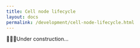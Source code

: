 ```yaml
---
title: Cell node lifecycle
layout: docs
permalink: /development/cell-node-lifecycle.html
---
```


<p>👷👷‍♀️Under construction…</p>